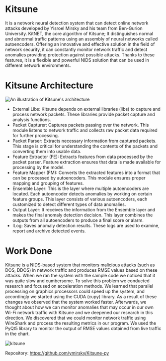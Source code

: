 # Kitsune
It is a network neural detection system that can detect online network attacks developed by Yisroel Mirsky and his team from Ben-Gurion University. KitNET, the core algorithm of Kitsune; It distinguishes normal and abnormal traffic patterns using an assembly of neural networks called autoencoders. Offering an innovative and effective solution in the field of network security, it can constantly monitor network traffic and detect anomalies providing protection against possible attacks. Thanks to these features, it is a flexible and powerful NIDS solution that can be used in different network environments.




# Kitsune Architecture
![An illustration of Kitsune's architecture](https://raw.githubusercontent.com/ymirsky/Kitsune-py/master/Kitsune_fig.png)
* External Libs: Kitsune depends on external libraries (libs) to capture and process network packets. These libraries provide packet capture and analysis functions. 
* Packet Capturer: Captures packets passing over the network. This module listens to network traffic and collects raw packet data required for further processing. 
* Packet Parser: Extracts necessary information from captured packets. This stage is critical for understanding the contents of the packets and converting them into usable data. 
* Feature Extractor (FE): Extracts features from data processed by the packet parser. Feature extraction ensures that data is made available for processing by the model. 
* Feature Mapper (FM): Converts the extracted features into a format that can be processed by autoencoders. This module ensures proper mapping and grouping of features. 
* Ensemble Layer: This is the layer where multiple autoencoders are located. Each autoencoder detects anomalies by working on certain feature groups. This layer consists of various autoencoders, each customized to detect different types of data anomalies. 
* Output Layer: It receives the information from the Ensemble layer and makes the final anomaly detection decision. This layer combines the outputs from all autoencoders to produce a final score or alarm. 
* ILog: Saves anomaly detection results. These logs are used to examine, report and archive detected events.




# Work Done 
Kitsune is a NIDS-based system that monitors malicious attacks (such as DOS, DDOS) in network traffic and produces RMSE values ​​​​based on these attacks. When we ran the system with the sample code we noticed that it was quite slow and cumbersome. To solve this problem we conducted research and focused on acceleration methods. We learned that parallel processing on graphics processors could speed up the system, and accordingly we started using the CUDA (cupy) library. As a result of these changes we observed that the system worked faster. Afterwards, we thought about how we can monitor anomalies that may occur in our own Wi-Fi network traffic with Kitsune and we deepened our research in this direction. We discovered that we could monitor network traffic using WireShark and process the resulting metrics in our program. We used the PyQt5 library to monitor the output of RMSE values ​​obtained from live traffic in the chart.

![kitsune](https://raw.githubusercontent.com/sefasubasi/Custom_Kitsune/main/resim.png)




Repository: https://github.com/ymirsky/Kitsune-py
